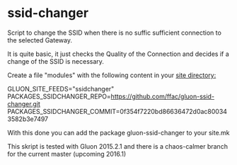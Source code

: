 ssid-changer
============

Script to change the SSID when there is no suffic sufficient connection to the selected Gateway.

It is quite basic, it just checks the Quality of the Connection and decides if a change of the SSID is necessary.

Create a file "modules" with the following content in your <a href="https://github.com/ffac/site/tree/offline-ssid"> site directory:</a>

GLUON_SITE_FEEDS="ssidchanger"<br>
PACKAGES_SSIDCHANGER_REPO=https://github.com/ffac/gluon-ssid-changer.git<br>
PACKAGES_SSIDCHANGER_COMMIT=0f354f7220bd86636472d0ac800343582b3e7497<br>

With this done you can add the package gluon-ssid-changer to your site.mk

This skript is tested with Gluon 2015.2.1 and there is a chaos-calmer branch for the current master (upcoming 2016.1)
